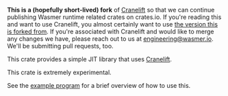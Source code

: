**This is a (hopefully short-lived) fork** of [Cranelift](https://github.com/CraneStation/cranelift) so that we can continue publishing Wasmer runtime related crates on crates.io. If you're reading this and want to use Cranelift, you almost certainly want to use [the version this is forked from](https://github.com/CraneStation/cranelift). If you're associated with Cranelift and would like to merge any changes we have, please reach out to us at engineering@wasmer.io. We'll be submitting pull requests, too.

This crate provides a simple JIT library that uses
[Cranelift](https://crates.io/crates/cranelift).

This crate is extremely experimental.

See the [example program] for a brief overview of how to use this.

[example program]: https://github.com/CraneStation/cranelift/tree/master/cranelift-simplejit/examples/simplejit-minimal.rs
